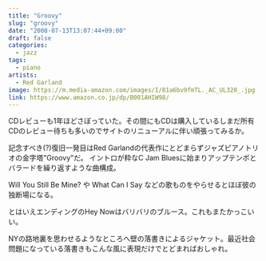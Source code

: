 ```yaml
---
title: "Groovy"
slug: "groovy"
date: "2008-07-13T13:07:44+09:00"
draft: false
categories:
  - jazz
tags: 
  - piano
artists:
  - Red Garland
image: https://m.media-amazon.com/images/I/81a6bv9fmTL._AC_UL320_.jpg
link: https://www.amazon.co.jp/dp/B001AHIW98/
---
```

CDレビューも1年ほどさぼっていた。その間にもCDは購入しているしまだ所有CDのレビュー待ちも多いのでサイトのリニューアルに伴い頑張ってみるか。
<!--more-->
記念すべき(?)復旧一発目はRed Garlandの代表作にとどまらずジャズピアノトリオの金字塔"Groovy"だ。 イントロが粋なC Jam Bluesに始まりアップテンポとバラードを繰り返すような曲構成。

Will You Still Be Mine? や What Can I Say などの歌ものをやらせるとほぼ彼の独断場になる。

とはいえエンディングのHey Nowはバリバリのブルース。これもまたかっこいい。  

NYの路地裏を思わせるようなところへ壁の落書きによるジャケット。最近社会問題になっている落書きもこんな風に表現だけでとどまればおしゃれ。
